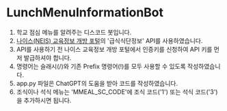 # LunchMenuInformationBot
1. 학교 점심 메뉴를 알려주는 디스코드 봇입니다.<br/>
2. [나이스(NEIS) 교육정보 개방 포털](https://open.neis.go.kr/portal/data/service/selectServicePage.do?page=1&rows=10&sortColumn=&sortDirection=&infId=OPEN17320190722180924242823&infSeq=1)의 '급식식단정보' API를 사용하였습니다.<br/>
3. API를 사용하기 전 나이스 교육정보 개방 포털에서 인증키를 신청하여 API 키를 먼저 발급하셔야 합니다.<br/>
4. 명령어는 슬래시(/)와 기존 Prefix 명령어(!)를 모두 사용할 수 있도록 작성하였습니다.
5. app.py 파일은 ChatGPT의 도움을 받아 코드를 작성하였습니다.
6. 조식이나 석식 메뉴는 'MMEAL_SC_CODE'에 조식 코드('1') 또는 석식 코드('3')을 추가하시면 됩니다.
